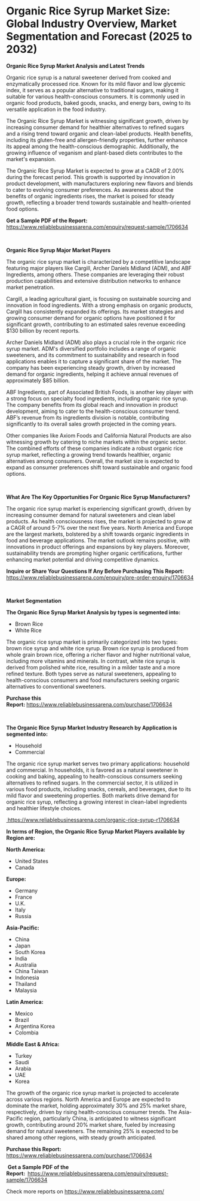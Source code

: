 <p><h1>Organic Rice Syrup Market Size: Global Industry Overview, Market Segmentation and Forecast (2025 to 2032)</h1></p><p><strong>Organic Rice Syrup Market Analysis and Latest Trends</strong></p>
<p><p>Organic rice syrup is a natural sweetener derived from cooked and enzymatically processed rice. Known for its mild flavor and low glycemic index, it serves as a popular alternative to traditional sugars, making it suitable for various health-conscious consumers. It is commonly used in organic food products, baked goods, snacks, and energy bars, owing to its versatile application in the food industry.</p><p>The Organic Rice Syrup Market is witnessing significant growth, driven by increasing consumer demand for healthier alternatives to refined sugars and a rising trend toward organic and clean-label products. Health benefits, including its gluten-free and allergen-friendly properties, further enhance its appeal among the health-conscious demographic. Additionally, the growing influence of veganism and plant-based diets contributes to the market's expansion.</p><p>The Organic Rice Syrup Market is expected to grow at a CAGR of 2.00% during the forecast period. This growth is supported by innovation in product development, with manufacturers exploring new flavors and blends to cater to evolving consumer preferences. As awareness about the benefits of organic ingredients rises, the market is poised for steady growth, reflecting a broader trend towards sustainable and health-oriented food options.</p></p>
<p><strong>Get a Sample PDF of the Report:&nbsp;</strong> <a href="https://www.reliablebusinessarena.com/enquiry/request-sample/1706634?utm_campaign=2217&utm_medium=2&utm_source=Github&utm_content=ia&utm_term=07042025&utm_id=organic-rice-syrup">https://www.reliablebusinessarena.com/enquiry/request-sample/1706634</a></p>
<p>&nbsp;</p>
<p><strong>Organic Rice Syrup Major Market Players</strong></p>
<p><p>The organic rice syrup market is characterized by a competitive landscape featuring major players like Cargill, Archer Daniels Midland (ADM), and ABF Ingredients, among others. These companies are leveraging their robust production capabilities and extensive distribution networks to enhance market penetration.</p><p>Cargill, a leading agricultural giant, is focusing on sustainable sourcing and innovation in food ingredients. With a strong emphasis on organic products, Cargill has consistently expanded its offerings. Its market strategies and growing consumer demand for organic options have positioned it for significant growth, contributing to an estimated sales revenue exceeding $130 billion by recent reports.</p><p>Archer Daniels Midland (ADM) also plays a crucial role in the organic rice syrup market. ADM's diversified portfolio includes a range of organic sweeteners, and its commitment to sustainability and research in food applications enables it to capture a significant share of the market. The company has been experiencing steady growth, driven by increased demand for organic ingredients, helping it achieve annual revenues of approximately $85 billion.</p><p>ABF Ingredients, part of Associated British Foods, is another key player with a strong focus on specialty food ingredients, including organic rice syrup. The company benefits from its global reach and innovation in product development, aiming to cater to the health-conscious consumer trend. ABF’s revenue from its ingredients division is notable, contributing significantly to its overall sales growth projected in the coming years.</p><p>Other companies like Axiom Foods and California Natural Products are also witnessing growth by catering to niche markets within the organic sector. The combined efforts of these companies indicate a robust organic rice syrup market, reflecting a growing trend towards healthier, organic alternatives among consumers. Overall, the market size is expected to expand as consumer preferences shift toward sustainable and organic food options.</p></p>
<p>&nbsp;</p>
<p><strong>What Are The Key Opportunities For Organic Rice Syrup Manufacturers?</strong></p>
<p><p>The organic rice syrup market is experiencing significant growth, driven by increasing consumer demand for natural sweeteners and clean label products. As health consciousness rises, the market is projected to grow at a CAGR of around 5-7% over the next five years. North America and Europe are the largest markets, bolstered by a shift towards organic ingredients in food and beverage applications. The market outlook remains positive, with innovations in product offerings and expansions by key players. Moreover, sustainability trends are prompting higher organic certifications, further enhancing market potential and driving competitive dynamics.</p></p>
<p><strong>Inquire or Share Your Questions If Any Before Purchasing This Report:</strong> <a href="https://www.reliablebusinessarena.com/enquiry/pre-order-enquiry/1706634?utm_campaign=2217&utm_medium=2&utm_source=Github&utm_content=ia&utm_term=07042025&utm_id=organic-rice-syrup">https://www.reliablebusinessarena.com/enquiry/pre-order-enquiry/1706634</a></p>
<p>&nbsp;</p>
<p><strong>Market Segmentation</strong></p>
<p><strong>The Organic Rice Syrup Market Analysis by types is segmented into:</strong></p>
<p><ul><li>Brown Rice</li><li>White Rice</li></ul></p>
<p><p>The organic rice syrup market is primarily categorized into two types: brown rice syrup and white rice syrup. Brown rice syrup is produced from whole grain brown rice, offering a richer flavor and higher nutritional value, including more vitamins and minerals. In contrast, white rice syrup is derived from polished white rice, resulting in a milder taste and a more refined texture. Both types serve as natural sweeteners, appealing to health-conscious consumers and food manufacturers seeking organic alternatives to conventional sweeteners.</p></p>
<p><strong>Purchase this Report:&nbsp;</strong><a href="https://www.reliablebusinessarena.com/purchase/1706634?utm_campaign=2217&utm_medium=2&utm_source=Github&utm_content=ia&utm_term=07042025&utm_id=organic-rice-syrup">https://www.reliablebusinessarena.com/purchase/1706634</a></p>
<p>&nbsp;</p>
<p><strong>The Organic Rice Syrup Market Industry Research by Application is segmented into:</strong></p>
<p><ul><li>Household</li><li>Commercial</li></ul></p>
<p><p>The organic rice syrup market serves two primary applications: household and commercial. In households, it is favored as a natural sweetener in cooking and baking, appealing to health-conscious consumers seeking alternatives to refined sugars. In the commercial sector, it is utilized in various food products, including snacks, cereals, and beverages, due to its mild flavor and sweetening properties. Both markets drive demand for organic rice syrup, reflecting a growing interest in clean-label ingredients and healthier lifestyle choices.</p></p>
<p><a href="https://www.reliablebusinessarena.com/organic-rice-syrup-r1706634?utm_campaign=2217&utm_medium=2&utm_source=Github&utm_content=ia&utm_term=07042025&utm_id=organic-rice-syrup">&nbsp;https://www.reliablebusinessarena.com/organic-rice-syrup-r1706634</a></p>
<p><strong>In terms of Region, the Organic Rice Syrup Market Players available by Region are:</strong></p>
<p>
    <p> <strong> North America: </strong>
        <ul>
            <li>United States</li>
            <li>Canada</li>
        </ul>
        </p> 
    <p> <strong> Europe: </strong>
        <ul>
            <li>Germany</li>
            <li>France</li>
            <li>U.K.</li>
            <li>Italy</li>
            <li>Russia</li>
        </ul>
        </p> 
    <p> <strong> Asia-Pacific: </strong>
        <ul>
            <li>China</li>
            <li>Japan</li>
            <li>South Korea</li>
            <li>India</li>
            <li>Australia</li>
            <li>China Taiwan</li>
            <li>Indonesia</li>
            <li>Thailand</li>
            <li>Malaysia</li>
        </ul>
        </p> 
    <p> <strong> Latin America: </strong>
        <ul>
            <li>Mexico</li>
            <li>Brazil</li>
            <li>Argentina Korea</li>
            <li>Colombia</li>
        </ul>
        </p> 
    <p> <strong> Middle East & Africa: </strong>
        <ul>
            <li>Turkey</li>
            <li>Saudi</li>
            <li>Arabia</li>
            <li>UAE</li>
            <li>Korea</li>
        </ul>
    </p>
    </p>
<p><p>The growth of the organic rice syrup market is projected to accelerate across various regions. North America and Europe are expected to dominate the market, holding approximately 30% and 25% market share, respectively, driven by rising health-conscious consumer trends. The Asia-Pacific region, particularly China, is anticipated to witness significant growth, contributing around 20% market share, fueled by increasing demand for natural sweeteners. The remaining 25% is expected to be shared among other regions, with steady growth anticipated.</p></p>
<p><strong>Purchase this Report: </strong><a href="https://www.reliablebusinessarena.com/purchase/1706634?utm_campaign=2217&utm_medium=2&utm_source=Github&utm_content=ia&utm_term=07042025&utm_id=organic-rice-syrup">https://www.reliablebusinessarena.com/purchase/1706634</a></p>
<p>&nbsp;<strong>Get a Sample PDF of the Report:&nbsp;&nbsp;</strong><a href="https://www.reliablebusinessarena.com/enquiry/request-sample/1706634?utm_campaign=2217&utm_medium=2&utm_source=Github&utm_content=ia&utm_term=07042025&utm_id=organic-rice-syrup">https://www.reliablebusinessarena.com/enquiry/request-sample/1706634</a></p>
<p><strong></strong></p>
<p>Check more reports on <a href="https://www.reliablebusinessarena.com/?utm_campaign=2217&utm_medium=2&utm_source=Github&utm_content=ia&utm_term=07042025&utm_id=organic-rice-syrup">https://www.reliablebusinessarena.com/</a></p>